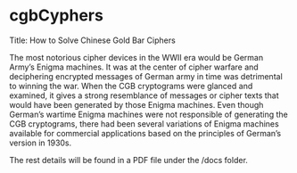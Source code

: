 # cgbCyphers

Title: How to Solve Chinese Gold Bar Ciphers

The most notorious cipher devices in the WWII era would be German Army’s Enigma machines. It was at the center of cipher warfare and deciphering encrypted messages of German army in time was detrimental to winning the war. When the CGB cryptograms were glanced and examined, it gives a strong resemblance of messages or cipher texts that would have been generated by those Enigma machines. Even though German’s wartime Enigma machines were not responsible of generating the CGB cryptograms, there had been several variations of Enigma machines available for commercial applications based on the principles of German’s version in 1930s.

The rest details will be found in a PDF file under the /docs folder.
